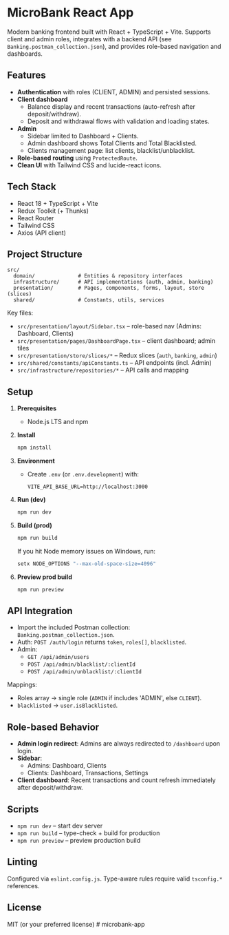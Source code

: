 # MicroBank React App

Modern banking frontend built with React + TypeScript + Vite. Supports client and admin roles, integrates with a backend API (see `Banking.postman_collection.json`), and provides role-based navigation and dashboards.

## Features

- __Authentication__ with roles (CLIENT, ADMIN) and persisted sessions.
- __Client dashboard__
  - Balance display and recent transactions (auto-refresh after deposit/withdraw).
  - Deposit and withdrawal flows with validation and loading states.
- __Admin__
  - Sidebar limited to Dashboard + Clients.
  - Admin dashboard shows Total Clients and Total Blacklisted.
  - Clients management page: list clients, blacklist/unblacklist.
- __Role-based routing__ using `ProtectedRoute`.
- __Clean UI__ with Tailwind CSS and lucide-react icons.

## Tech Stack

- React 18 + TypeScript + Vite
- Redux Toolkit (+ Thunks)
- React Router
- Tailwind CSS
- Axios (API client)

## Project Structure

```
src/
  domain/              # Entities & repository interfaces
  infrastructure/      # API implementations (auth, admin, banking)
  presentation/        # Pages, components, forms, layout, store (slices)
  shared/              # Constants, utils, services
```

Key files:
- `src/presentation/layout/Sidebar.tsx` – role-based nav (Admins: Dashboard, Clients)
- `src/presentation/pages/DashboardPage.tsx` – client dashboard; admin tiles
- `src/presentation/store/slices/*` – Redux slices (`auth`, `banking`, `admin`)
- `src/shared/constants/apiConstants.ts` – API endpoints (incl. Admin)
- `src/infrastructure/repositories/*` – API calls and mapping

## Setup

1. __Prerequisites__
   - Node.js LTS and npm

2. __Install__
   ```bash
   npm install
   ```

3. __Environment__
   - Create `.env` (or `.env.development`) with:
     ```env
     VITE_API_BASE_URL=http://localhost:3000
     ```

4. __Run (dev)__
   ```bash
   npm run dev
   ```

5. __Build (prod)__
   ```bash
   npm run build
   ```
   If you hit Node memory issues on Windows, run:
   ```powershell
   setx NODE_OPTIONS "--max-old-space-size=4096"
   ```

6. __Preview prod build__
   ```bash
   npm run preview
   ```

## API Integration

- Import the included Postman collection: `Banking.postman_collection.json`.
- Auth: `POST /auth/login` returns `token`, `roles[]`, `blacklisted`.
- Admin:
  - `GET /api/admin/users`
  - `POST /api/admin/blacklist/:clientId`
  - `POST /api/admin/unblacklist/:clientId`

Mappings:
- Roles array -> single role (`ADMIN` if includes 'ADMIN', else `CLIENT`).
- `blacklisted` -> `user.isBlacklisted`.

## Role-based Behavior

- __Admin login redirect__: Admins are always redirected to `/dashboard` upon login.
- __Sidebar__:
  - Admins: Dashboard, Clients
  - Clients: Dashboard, Transactions, Settings
- __Client dashboard__: Recent transactions and count refresh immediately after deposit/withdraw.

## Scripts

- `npm run dev` – start dev server
- `npm run build` – type-check + build for production
- `npm run preview` – preview production build

## Linting

Configured via `eslint.config.js`. Type-aware rules require valid `tsconfig.*` references.

## License

MIT (or your preferred license)
#   m i c r o b a n k - a p p  
 